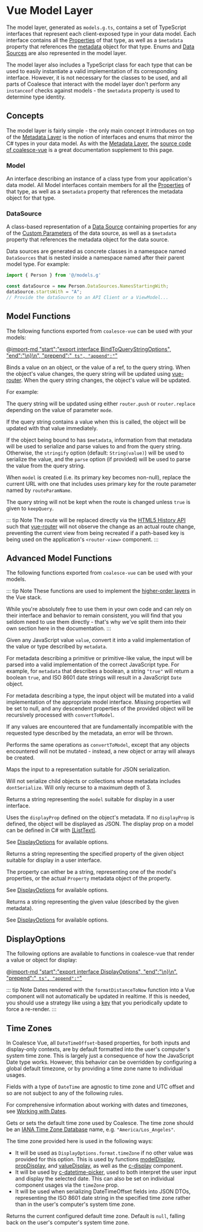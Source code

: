 # Vue Model Layer

<!-- MARKER:summary -->

The model layer, generated as `models.g.ts`, contains a set of TypeScript interfaces that represent each client-exposed type in your data model. Each interface contains all the [Properties](/modeling/model-components/properties.md) of that type, as well as a `$metadata` property that references the [metadata](/stacks/vue/layers/metadata.md) object for that type. Enums and [Data Sources](/modeling/model-components/data-sources.md) are also represented in the model layer.

<!-- MARKER:summary-end -->

The model layer also includes a TypeScript class for each type that can be used to easily instantiate a valid implementation of its corresponding interface. However, it is not necessary for the classes to be used, and all parts of Coalesce that interact with the model layer don't perform any `instanceof` checks against models - the `$metadata` property is used to determine type identity.


## Concepts 

The model layer is fairly simple - the only main concept it introduces on top of the [Metadata Layer](/stacks/vue/layers/metadata.md) is the notion of interfaces and enums that mirror the C# types in your data model. As with the [Metadata Layer](/stacks/vue/layers/metadata.md), the [source code of coalesce-vue](https://github.com/IntelliTect/Coalesce/blob/dev/src/coalesce-vue/src/model.ts) is a great documentation supplement to this page.

### Model

An interface describing an instance of a class type from your application's data model. All Model interfaces contain members for all the [Properties](/modeling/model-components/properties.md) of that type, as well as a `$metadata` property that references the metadata object for that type.



### DataSource

A class-based representation of a [Data Source](/modeling/model-components/data-sources.md) containing properties for any of the [Custom Parameters](/modeling/model-components/data-sources.md#custom-parameters) of the data source, as well as a `$metadata` property that references the metadata object for the data source.

Data sources are generated as concrete classes in a namespace named `DataSources` that is nested inside a namespace named after their parent model type. For example:

``` ts
import { Person } from '@/models.g'

const dataSource = new Person.DataSources.NamesStartingWith;
dataSource.startsWith = "A";
// Provide the dataSource to an API Client or a ViewModel...
```

## Model Functions

The following functions exported from ``coalesce-vue`` can be used with your models:


<Prop def="// Vue Options API
bindToQueryString: {
  (vue: Vue, obj: {}, key: string, options?: BindToQueryStringOptions);
  (vue: Vue, ref: Ref<any>, queryKey: string);
  (vue: Vue, ref: Ref<any>, options: BindToQueryStringOptions);
}
&nbsp;
// Vue Composition API
useBindToQueryString: {
  (obj: {}, key: string, options?: BindToQueryStringOptions);
  (ref: Ref<any>, queryKey: string);
  (ref: Ref<any>, options: BindToQueryStringOptions);
}" lang="ts" idPrefix="member-bindToQuery" />

@[import-md "start":"export interface BindToQueryStringOptions", "end":"\n}\n", "prepend":"``` ts", "append":"```"](../../../../src/coalesce-vue/src/model.ts)

Binds a value on an object, or the value of a ref, to the query string. When the object's value changes, the query string will be updated using [vue-router](https://router.vuejs.org/). When the query string changes, the object's value will be updated.

For example:


<CodeTabs name="vue">
<template #options>

``` ts
import { bindToQueryString } from 'coalesce-vue';

// In the 'created' Vue lifecycle hook on a component:
created() {
  // Bind pagination information to the query string:
  bindToQueryString(this, this.listViewModel.$params, 'pageSize', { parse: parseInt });

  // Assuming the component has an 'activeTab' data member:
  bindToQueryString(this, this, 'activeTab');
}
```

</template>
<template #setup>

``` ts
import { useBindToQueryString } from 'coalesce-vue';

// Bind pagination information to the query string:
const list = new PersonListViewModel();
useBindToQueryString(list.$params, 'pageSize', { parse: parseInt });

const activeTab = ref("1")
useBindToQueryString(activeTab, 'activeTab');
  
```

</template>
</CodeTabs>

<div>

The query string will be updated using either `router.push` or `router.replace` depending on the value of parameter `mode`.

If the query string contains a value when this is called, the object will be updated with that value immediately. 

If the object being bound to has `$metadata`, information from that metadata will be used to serialize and parse values to and from the query string. Otherwise, the `stringify` option (default: `String(value)`) will be used to serialize the value, and the `parse` option (if provided) will be used to parse the value from the query string.

</div>


<Prop def="
bindKeyToRouteOnCreate(vue: Vue, model: Model<ModelType>, routeParamName: string = 'id', keepQuery: boolean = false)
&nbsp;
useBindKeyToRouteOnCreate(model: Model<ModelType>, routeParamName: string = 'id', keepQuery: boolean = false)" lang="ts" idPrefix="member-bindKey" />

When `model` is created (i.e. its primary key becomes non-null), replace the current URL with one that includes uses primary key for the route parameter named by `routeParamName`.

The query string will not be kept when the route is changed unless `true` is given to `keepQuery`.


<CodeTabs name="vue">
<template #options>

``` ts
import { bindKeyToRouteOnCreate } from 'coalesce-vue';

// In the 'created' Vue lifecycle hook on a component:
created() {
  if (this.id) {
    this.viewModel.$load(this.id);
  } else {
    bindKeyToRouteOnCreate(this, this.viewModel);
  }
}
```

</template>
<template #setup>

``` ts
import { useBindKeyToRouteOnCreate } from 'coalesce-vue';

const props = defineProps<{id: number}>();
const viewModel = new PersonViewModel();
if (props.id) {
  viewModel.$load(props.id);
} else {
  useBindToQueryString(viewModel);
}
  
```

</template>
</CodeTabs>


::: tip Note
The route will be replaced directly via the [HTML5 History API](https://developer.mozilla.org/en-US/docs/Web/API/History_API) such that [vue-router](https://router.vuejs.org/) will not observe the change as an actual route change, preventing the current view from being recreated if a path-based key is being used on the application's `<router-view>` component.
:::


## Advanced Model Functions

The following functions exported from ``coalesce-vue`` can be used with your models. 

::: tip Note
These functions are used to implement the [higher-order layers](/stacks/vue/overview.md) in the Vue stack. 

While you're absolutely free to use them in your own code and can rely on their interface and behavior to remain consistent, you will find that you seldom need to use them directly - that's why we've split them into their own section here in the documentation.
:::


<Prop def="convertToModel(value: any, metadata: Value | ClassType): any" lang="ts" />

Given any JavaScript value `value`, convert it into a valid implementation of the value or type described by `metadata`.

For metadata describing a primitive or primitive-like value, the input will be parsed into a valid implementation of the correct JavaScript type. For example, for `metadata` that describes a boolean, a string `"true"` will return a boolean `true`, and ISO 8601 date strings will result in a JavaScript `Date` object. 

For metadata describing a type, the input object will be mutated into a valid implementation of the appropriate model interface. Missing properties will be set to null, and any descendent properties of the provided object will be recursively processed with `convertToModel`.

If any values are encountered that are fundamentally incompatible with the requested type described by the metadata, an error will be thrown.


<Prop def="mapToModel(value: any, metadata: Value | ClassType): any" lang="ts" />

Performs the same operations as `convertToModel`, except that any objects encountered will not be mutated - instead, a new object or array will always be created.


<Prop def="mapToDto(value: any, metadata: Value | ClassType): any" lang="ts" />

Maps the input to a representation suitable for JSON serialization.

Will not serialize child objects or collections whose metadata includes `dontSerialize`. Will only recurse to a maximum depth of 3.

<a id="vuemodeldisplayfunctions"></a>


<Prop def="modelDisplay(model: Model, options?: DisplayOptions): string" lang="ts" />

Returns a string representing the `model` suitable for display in a user interface.

Uses the `displayProp` defined on the object's metadata. If no `displayProp` is defined, the object will be displayed as JSON. The display prop on a model can be defined in C# with [[ListText]](/modeling/model-components/attributes/list-text.md).

See [DisplayOptions](#displayoptions) for available options.


<Prop def="propDisplay(model: Model, prop: Property | string, options?: DisplayOptions): string" lang="ts" />

Returns a string representing the specified property of the given object suitable for display in a user interface.

The property can either be a string, representing one of the model's properties, or the actual `Property` metadata object of the property.

See [DisplayOptions](#displayoptions) for available options.
    

<Prop def="valueDisplay(value: any, metadata: Value, options?: DisplayOptions): string" lang="ts" />

Returns a string representing the given value (described by the given metadata).

See [DisplayOptions](#displayoptions) for available options.


## DisplayOptions

The following options are available to functions in coalesce-vue that render a value or object for display:


@[import-md "start":"export interface DisplayOptions", "end":"\n}\n", "prepend":"``` ts", "append":"```"](../../../../src/coalesce-vue/src/model.ts)

::: tip Note
Dates rendered with the `formatDistanceToNow` function into a Vue component will not automatically be updated in realtime. If this is needed, you should use a strategy like using a [key](https://vuejs.org/api/built-in-special-attributes.html#key) that you periodically update to force a re-render.
:::


## Time Zones

In Coalesce Vue, all `DateTimeOffset`-based properties, for both inputs and display-only contexts, are by default formatted into the user's computer's system time zone. This is largely just a consequence of how the JavaScript Date type works. However, this behavior can be overridden by configuring a global default timezone, or by providing a time zone name to individual usages.

Fields with a type of `DateTime` are agnostic to time zone and UTC offset and so are not subject to any of the following rules.

For comprehensive information about working with dates and timezones, see [Working with Dates](/topics/working-with-dates.md).

<Prop def="setDefaultTimeZone(timeZoneName: string | null): void" lang="ts" />

Gets or sets the default time zone used by Coalesce. The time zone should be an [IANA Time Zone Database](https://en.wikipedia.org/wiki/List_of_tz_database_time_zones) name, e.g. `"America/Los_Angeles"`.

The time zone provided here is used in the following ways:
- It will be used as `DisplayOptions.format.timeZone` if no other value was provided for this option. This is used by functions [modelDisplay](#member-modeldisplay), [propDisplay](#member-propdisplay), and [valueDisplay](#member-valuedisplay), as well as the [c-display](/stacks/vue/coalesce-vue-vuetify/components/c-display.md) component.
- It will be used by [c-datetime-picker](/stacks/vue/coalesce-vue-vuetify/components/c-datetime-picker.md), used to both interpret the user input and display the selected date. This can also be set on individual component usages via the `timeZone` prop.
- It will be used when serializing DateTimeOffset fields into JSON DTOs, representing the ISO 8601 date string in the specified time zone rather than in the user's computer's system time zone.

<Prop def="getDefaultTimeZone(): string | null" lang="ts" />

Returns the current configured default time zone. Default is `null`, falling back on the user's computer's system time zone.